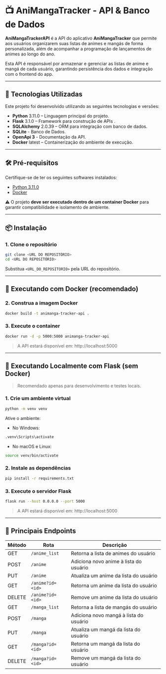 # 📺 AniMangaTracker - API & Banco de Dados

**AniMangaTrackerAPI** é a API do aplicativo **AniMangaTracker** que permite aos usuários organizarem suas listas de animes e mangás de forma personalizada, além de acompanhar a programação de lançamentos de animes ao longo do ano.

Esta API é responsável por armazenar e gerenciar as listas de anime e mangá de cada usuário, garantindo persistência dos dados e integração com o frontend do app.

---

## 🚀 Tecnologias Utilizadas

Este projeto foi desenvolvido utilizando as seguintes tecnologias e versões:

- **Python** 3.11.0 – Linguagem principal do projeto.
- **Flask** 3.1.0 – Framework para construção de APIs .
- **SQLAlchemy** 2.0.39 – ORM para integração com banco de dados.
- **SQLite** - Banco de Dados.
- **OpenApi 3** - Documentação da API.
- **Docker** latest – Containerização do ambiente de execução.

---

## 🛠️ Pré-requisitos

Certifique-se de ter os seguintes softwares instalados:

- [Python 3.11.0](https://www.python.org/downloads/release/python-3110/)
- [Docker](https://www.docker.com/)

⚠️ O projeto **deve ser executado dentro de um container Docker** para garantir compatibilidade e isolamento de ambiente.

---

## 📦 Instalação

### 1. Clone o repositório

```bash
git clone <URL DO REPOSITÓRIO>
cd <URL DO REPOSITÓRIO>
```
Substitua `<URL_DO_REPOSITORIO>` pela URL do repositório.

---

## 🐳 Executando com Docker (recomendado)

### 2. Construa a imagem Docker

```bash
docker build -t animanga-tracker-api .
```

### 3. Execute o container

```bash
docker run -d -p 5000:5000 animanga-tracker-api
```

> A API estará disponível em: http://localhost:5000

---

## 🔧 Executando Localmente com Flask (sem Docker)

> Recomendado apenas para desenvolvimento e testes locais.

### 1. Crie um ambiente virtual

```bash
python -m venv venv
```
Ative o ambiente:

- No Windows:

```bash
.venv\Scripts\activate
```

- No macOS e Linux:

```bash
source venv/bin/activate
```

### 2. Instale as dependências

```bash
pip install -r requirements.txt
```

### 3. Execute o servidor Flask

```bash
flask run --host 0.0.0.0 --port 5000
```

> A API estará disponível em: http://localhost:5000

---

## 🔗 Principais Endpoints

| Método | Rota                            | Descrição                             |
|--------|----------------------------------|----------------------------------------|
| GET    | `/anime_list`                    | Retorna a lista de animes do usuário   |
| POST   | `/anime`                         | Adiciona novo anime à lista do usuário |
| PUT    | `/anime`                         | Atualiza um anime da lista do usuário  |
| GET    | `/anime?id=<id>`                 | Retorna um anime da lista do usuário   |
| DELETE | `/anime?id=<id>`                 | Remove um anime da lista do usuário    |
| GET    | `/manga_list`                    | Retorna a lista de mangás do usuário   |
| POST   | `/manga`                         | Adiciona novo mangá à lista do usuário |
| PUT    | `/manga`                         | Atualiza um mangá da lista do usuário  |
| GET    | `/manga?id=<id>`                 | Retorna um mangá da lista do usuário   |
| DELETE | `/manga?id=<id>`                 | Remove um mangá da lista do usuário    |

